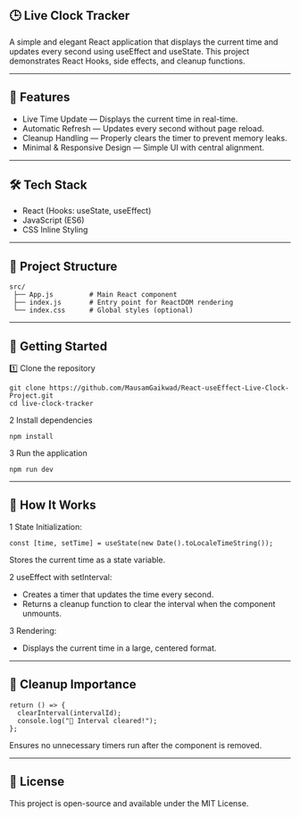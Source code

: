 ## 🕒 Live Clock Tracker

A simple and elegant React application that displays the current time and updates every second using useEffect and useState. This project demonstrates React Hooks, side effects, and cleanup functions.

---
## 📌 Features
* Live Time Update — Displays the current time in real-time.
* Automatic Refresh — Updates every second without page reload.
* Cleanup Handling — Properly clears the timer to prevent memory leaks.
* Minimal & Responsive Design — Simple UI with central alignment.

---
## 🛠️ Tech Stack
* React (Hooks: useState, useEffect)
* JavaScript (ES6)
* CSS Inline Styling

---
## 📂 Project Structure
```
src/
 ├── App.js         # Main React component
 ├── index.js       # Entry point for ReactDOM rendering
 └── index.css      # Global styles (optional)
```

---
## 🚀 Getting Started
1️⃣ Clone the repository
```
git clone https://github.com/MausamGaikwad/React-useEffect-Live-Clock-Project.git
cd live-clock-tracker
```
2 Install dependencies
```
npm install
```
3 Run the application
```
npm run dev
```
---

## 📖 How It Works

1 State Initialization:
```
const [time, setTime] = useState(new Date().toLocaleTimeString());
```
Stores the current time as a state variable.

2 useEffect with setInterval:
  * Creates a timer that updates the time every second.
  * Returns a cleanup function to clear the interval when the component unmounts.

3 Rendering:
  * Displays the current time in a large, centered format.

---
## 🧹 Cleanup Importance
```
return () => {
  clearInterval(intervalId);
  console.log("🧹 Interval cleared!");
};
```
Ensures no unnecessary timers run after the component is removed.

---
## 📜 License
This project is open-source and available under the MIT License.
